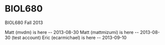 BIOL680
=======

BIOL680 Fall 2013

Matt (mvdm) is here -- 2013-08-30
Matt (mattmizumi) is here -- 2013-08-30 (test account)
Eric (ecarmichael) is here -- 2013-09-10